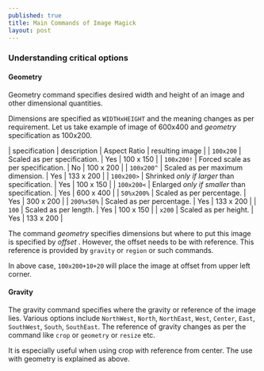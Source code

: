 ```yaml
---
published: true
title: Main Commands of Image Magick
layout: post
---
```

### Understanding critical options

#### Geometry

Geometry command specifies desired width and height of an image and other dimensional quantities. 

Dimensions are specified as `WIDTHxHEIGHT` and the meaning changes as per requirement. Let us take example of image of 600x400 and _geometry_ specification as 100x200.

| specification | description | Aspect Ratio | resulting image |
| `100x200` | Scaled as per specification. | Yes | 100 x 150 |
| `100x200!` | Forced scale as per specification. | No | 100 x 200 |
| `100x200^` | Scaled as per maximum dimension. | Yes | 133 x 200 |
| `100x200>` | Shrinked _only if larger_ than specification. | Yes  | 100 x 150 |
| `100x200<` | Enlarged _only if smaller_ than specification. | Yes  | 600 x 400 |
| `50%x200%` | Scaled as per percentage. | Yes | 300 x 200 |
| `200%x50%` | Scaled as per percentage. | Yes | 133 x 200 |
| `100` | Scaled as per length. | Yes | 100 x 150 |
| `x200` | Scaled as per height. | Yes | 133 x 200 |

The command _geometry_ specifies dimensions but where to put this image is specified by _offset_ . However, the offset needs to be with reference. This reference is provided by `gravity` or `region` or such commands. 

In above case, `100x200+10+20` will place the image at offset from upper left corner. 

#### Gravity 

The gravity command specifies where the gravity or reference of the image lies. Various options include `NorthWest`, `North`, `NorthEast`, `West`, `Center`, `East`, `SouthWest`, `South`, `SouthEast`. The reference of gravity changes as per the command like `crop` or `geometry` or `resize` etc. 

It is especially useful when using crop with reference from center. The use with geometry is explained as above.